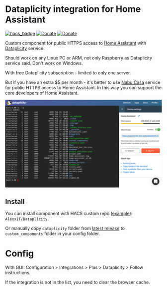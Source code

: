 # Dataplicity integration for Home Assistant

[![hacs_badge](https://img.shields.io/badge/HACS-Custom-orange.svg)](https://github.com/custom-components/hacs)
[![Donate](https://img.shields.io/badge/donate-Coffee-yellow.svg)](https://www.buymeacoffee.com/AlexxIT)
[![Donate](https://img.shields.io/badge/donate-Yandex-red.svg)](https://money.yandex.ru/to/41001428278477)

Custom component for public HTTPS access to [Home Assistant](https://www.home-assistant.io/) with [Dataplicity](https://www.dataplicity.com/) service.

Should work on any Linux PC or ARM, not only Raspberry as Dataplicity service said. Don't work on Windows.

With free Dataplicity subscription - limited to only one server.

But if you have an extra $5 per month - it's better to use [Nabu Casa](https://www.nabucasa.com/about/) service for public HTTPS access to Home Assistant. In this way you can support the core developers of Home Assistant.

<img src="screen.png" width="1280">

## Install

You can install component with HACS custom repo ([example](https://github.com/AlexxIT/SonoffLAN#install-with-hacs)): `AlexxIT/Dataplicity`.

Or manually copy `dataplicity` folder from [latest release](https://github.com/AlexxIT/Dataplicity/releases/latest) to `custom_components` folder in your config folder.

# Config

With GUI: Configuration > Integrations > Plus > Dataplicity > Follow instructions.

If the integration is not in the list, you need to clear the browser cache.
